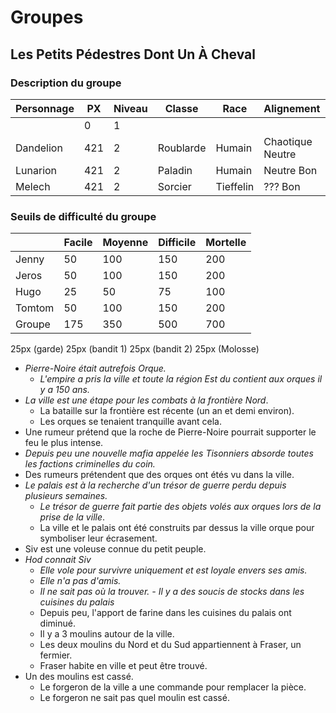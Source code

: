 # Groupes

## Les Petits Pédestres Dont Un À Cheval

### Description du groupe

| Personnage | PX    | Niveau | Classe    | Race      | Alignement       | Joueur |
|------------|-------|--------|-----------|-----------|------------------|--------|
|            | 0     | 1      |           |           |                  | Hugo   |
| Dandelion  | 421   | 2      | Roublarde | Humain    | Chaotique Neutre | Jenny  |
| Lunarion   | 421   | 2      | Paladin   | Humain    | Neutre Bon       | Jeros  |
| Melech     | 421   | 2      | Sorcier   | Tieffelin | ??? Bon          | Tomtom |

### Seuils de difficulté du groupe

|        | Facile | Moyenne | Difficile | Mortelle |
|--------|--------|---------|-----------|----------|
| Jenny  | 50     | 100     | 150       | 200      |
| Jeros  | 50     | 100     | 150       | 200      |
| Hugo   | 25     | 50      | 75        | 100      |
| Tomtom | 50     | 100     | 150       | 200      |
| Groupe | 175    | 350     | 500       | 700      |

25px (garde)
25px (bandit 1)
25px (bandit 2)
25px (Molosse)

- _Pierre-Noire était autrefois Orque._
  + _L'empire a pris la ville et toute la région Est du contient aux orques il y a 150 ans._
- _La ville est une étape pour les combats à la frontière Nord_.
  + La bataille sur la frontière est récente (un an et demi environ).
  + Les orques se tenaient tranquille avant cela.
- Une rumeur prétend que la roche de Pierre-Noire pourrait supporter le feu le plus intense.
- _Depuis peu une nouvelle mafia appelée les Tisonniers absorde toutes les factions criminelles du coin._
- Des rumeurs prétendent que des orques ont étés vu dans la ville.
- _Le palais est à la recherche d'un trésor de guerre perdu depuis plusieurs semaines._
  + _Le trésor de guerre fait partie des objets volés aux orques lors de la prise de la ville_.
  + La ville et le palais ont été construits par dessus la ville orque pour symboliser leur écrasement.
- Siv est une voleuse connue du petit peuple.
- _Hod connait Siv_
  + _Elle vole pour survivre uniquement et est loyale envers ses amis._
  + _Elle n'a pas d'amis._
  + _Il ne sait pas où la trouver._
_- Il y a des soucis de stocks dans les cuisines du palais_
  + Depuis peu, l'apport de farine dans les cuisines du palais ont diminué.
  + Il y a 3 moulins autour de la ville.
  + Les deux moulins du Nord et du Sud appartiennent à Fraser, un fermier.
  + Fraser habite en ville et peut être trouvé.
- Un des moulins est cassé.
  + Le forgeron de la ville a une commande pour remplacer la pièce.
  + Le forgeron ne sait pas quel moulin est cassé.
